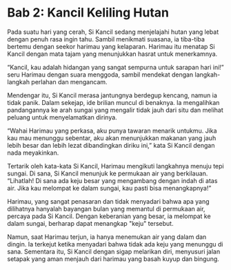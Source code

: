 # Bab 2: Kancil Keliling Hutan

Pada suatu hari yang cerah, Si Kancil sedang menjelajahi hutan yang lebat dengan penuh rasa ingin tahu. Sambil menikmati suasana, ia tiba-tiba bertemu dengan seekor harimau yang kelaparan. Harimau itu menatap Si Kancil dengan mata tajam yang menunjukkan hasrat untuk menerkamnya.

“Kancil, kau adalah hidangan yang sangat sempurna untuk sarapan hari ini!” seru Harimau dengan suara menggoda, sambil mendekat dengan langkah-langkah perlahan dan mengancam.

Mendengar itu, Si Kancil merasa jantungnya berdegup kencang, namun ia tidak panik. Dalam sekejap, ide brilian muncul di benaknya. Ia mengalihkan pandangannya ke arah sungai yang mengalir tidak jauh dari situ dan melihat peluang untuk menyelamatkan dirinya.

“Wahai Harimau yang perkasa, aku punya tawaran menarik untukmu. Jika kau mau menunggu sebentar, aku akan menunjukkan makanan yang jauh lebih besar dan lebih lezat dibandingkan diriku ini,” kata Si Kancil dengan nada meyakinkan.

Tertarik oleh kata-kata Si Kancil, Harimau mengikuti langkahnya menuju tepi sungai. Di sana, Si Kancil menunjuk ke permukaan air yang berkilauan. “Lihatlah! Di sana ada keju besar yang mengambang dengan indah di atas air. Jika kau melompat ke dalam sungai, kau pasti bisa menangkapnya!”

Harimau, yang sangat penasaran dan tidak menyadari bahwa apa yang dilihatnya hanyalah bayangan bulan yang memantul di permukaan air, percaya pada Si Kancil. Dengan keberanian yang besar, ia melompat ke dalam sungai, berharap dapat menangkap "keju" tersebut.

Namun, saat Harimau terjun, ia hanya menemukan air yang dalam dan dingin. Ia terkejut ketika menyadari bahwa tidak ada keju yang menunggu di sana. Sementara itu, Si Kancil dengan sigap melarikan diri, menyusuri jalan setapak yang aman menjauh dari harimau yang basah kuyup dan bingung.
